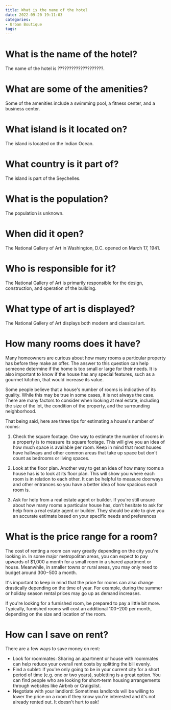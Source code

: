 ```yaml
---
title: What is the name of the hotel
date: 2022-09-20 19:11:03
categories:
- Urban Boutique
tags:
---
```



#  What is the name of the hotel?

The name of the hotel is ????????????????????.

# What are some of the amenities?

Some of the amenities include a swimming pool, a fitness center, and a business center.

#  What island is it located on?

The island is located on the Indian Ocean.

# What country is it part of?

The island is part of the Seychelles.

# What is the population?

The population is unknown.

#  When did it open?

The National Gallery of Art in Washington, D.C. opened on March 17, 1941.

# Who is responsible for it?

The National Gallery of Art is primarily responsible for the design, construction, and operation of the building.

# What type of art is displayed?

The National Gallery of Art displays both modern and classical art.

#  How many rooms does it have?

Many homeowners are curious about how many rooms a particular property has before they make an offer. The answer to this question can help someone determine if the home is too small or large for their needs. It is also important to know if the house has any special features, such as a gourmet kitchen, that would increase its value.

Some people believe that a house's number of rooms is indicative of its quality. While this may be true in some cases, it is not always the case. There are many factors to consider when looking at real estate, including the size of the lot, the condition of the property, and the surrounding neighborhood.

That being said, here are three tips for estimating a house's number of rooms:

1. Check the square footage. One way to estimate the number of rooms in a property is to measure its square footage. This will give you an idea of how much space is available per room. Keep in mind that most houses have hallways and other common areas that take up space but don't count as bedrooms or living spaces.

2. Look at the floor plan. Another way to get an idea of how many rooms a house has is to look at its floor plan. This will show you where each room is in relation to each other. It can be helpful to measure doorways and other entrances so you have a better idea of how spacious each room is.

3. Ask for help from a real estate agent or builder. If you're still unsure about how many rooms a particular house has, don't hesitate to ask for help from a real estate agent or builder. They should be able to give you an accurate estimate based on your specific needs and preferences

#  What is the price range for a room?

The cost of renting a room can vary greatly depending on the city you're looking in. In some major metropolitan areas, you can expect to pay upwards of $1,000 a month for a small room in a shared apartment or house. Meanwhile, in smaller towns or rural areas, you may only need to budget around $300-$500 a month.

It's important to keep in mind that the price for rooms can also change drastically depending on the time of year. For example, during the summer or holiday season rental prices may go up as demand increases.

If you're looking for a furnished room, be prepared to pay a little bit more. Typically, furnished rooms will cost an additional $100-$200 per month, depending on the size and location of the room.

# How can I save on rent?

There are a few ways to save money on rent:

- Look for roommates: Sharing an apartment or house with roommates can help reduce your overall rent costs by splitting the bill evenly.
- Find a sublet: If you're only going to be in your current city for a short period of time (e.g. one or two years), subletting is a great option. You can find people who are looking for short-term housing arrangements through websites like Airbnb or Craigslist.
- Negotiate with your landlord: Sometimes landlords will be willing to lower the price on a room if they know you're interested and it's not already rented out. It doesn't hurt to ask!